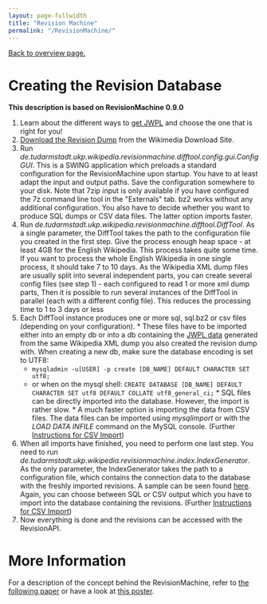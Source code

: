 ```yaml
---
layout: page-fullwidth
title: "Revision Machine"
permalink: "/RevisionMachine/"
---
```


[Back to overview page.](/WikipediaRevisionToolkit)

# Creating the Revision Database

**This description is based on RevisionMachine 0.9.0**

  1. Learn about the different ways to [get JWPL](/HowToGetJWPL) and choose the one that is right for you!
  1. [Download the Revision Dump](/HowToGetWikipediaDumps) from the Wikimedia Download Site.
  1. Run _de.tudarmstadt.ukp.wikipedia.revisionmachine.difftool.config.gui.ConfigGUI_. This is a SWING application which preloads a standard configuration for the RevisionMachine upon startup. You have to at least adapt the input and output paths. Save the configuration somewhere to your disk. Note that 7zip input is only available if you have configured the 7z command line tool in the "Externals" tab. bz2 works without any additional configuration. You also have to decide whether you want to produce SQL dumps or CSV data files. The latter option imports faster.
  1. Run _de.tudarmstadt.ukp.wikipedia.revisionmachine.difftool.DiffTool_. As a single parameter, the DiffTool takes the path to the configuration file you created in the first step. Give the process enough heap space - at least 4GB for the English Wikipedia. This process takes quite some time. If you want to process the whole English Wikipedia in one single process, it should take 7 to 10 days. As the Wikipedia XML dump files are usually split into several independent parts, you can create several config files (see step 1) - each configured to read 1 or more xml dump parts, Then it is possible to run several instances of the DiffTool in parallel (each with a different config file). This reduces the processing time to 1 to 3 days or less
  1. Each DiffTool instance produces one or more sql, sql.bz2 or csv files (depending on your configuration).
    * These files have to be imported either into an empty db or into a db containing the [JWPL data](/DataMachine) generated from the same Wikipedia XML dump you also created the revision dump with. When creating a new db, make sure the database encoding is set to UTF8:
      * `mysqladmin -u[USER] -p create [DB_NAME] DEFAULT CHARACTER SET utf8;`
      * or when on the mysql shell: `CREATE DATABASE [DB_NAME] DEFAULT CHARACTER SET utf8 DEFAULT COLLATE utf8_general_ci;`
    * SQL files can be directly imported into the database. However, the import is rather slow.
    * A much faster option is importing the data from CSV files. The data files can be imported using _mysqlimport_ or with the _LOAD DATA INFILE_ command on the MySQL console. (Further [Instructions for CSV Import](/InstructionsCSVImport))
  1. When all imports have finished, you need to perform one last step. You need to run _de.tudarmstadt.ukp.wikipedia.revisionmachine.index.IndexGenerator_. As the only parameter, the IndexGenerator takes the path to a configuration file, which contains the connection data to the database with the freshly imported revisions. A sample can be seen found [here](https://github.com/dkpro/dkpro-jwpl/blob/master/de.tudarmstadt.ukp.wikipedia.revisionmachine/src/main/resources/configSamples/indexGenerator_config_sample). Again, you can choose between SQL or CSV output which you have to import into the database containing the revisions. (Further [Instructions for CSV Import](/InstructionsCSVImport))
  1. Now everything is done and the revisions can be accessed with the RevisionAPI.

# More Information
For a description of the concept behind the RevisionMachine, refer to [the following paper](http://www.ukp.tu-darmstadt.de/publications/details/?no_cache=1,0,&pub_id=TUD-CS-2011-0110) or have a look at [this poster](http://jwpl.googlecode.com/svn/wiki/doc/ACL_2011_Poster.pdf).